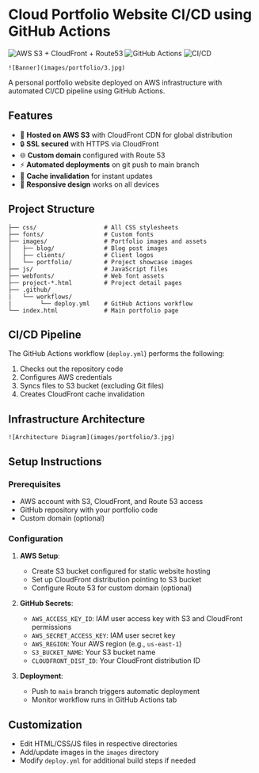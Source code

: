 # Cloud Portfolio Website CI/CD using GitHub Actions

![AWS S3 + CloudFront + Route53](https://img.shields.io/badge/AWS-S3%20%2B%20CloudFront%20%2B%20Route53-orange)
![GitHub Actions](https://img.shields.io/badge/GitHub-Actions-blue)
![CI/CD](https://img.shields.io/badge/CI%2FCD-Automated-green)

```
![Banner](images/portfolio/3.jpg)
```


A personal portfolio website deployed on AWS infrastructure with automated CI/CD pipeline using GitHub Actions.

## Features

- 🚀 **Hosted on AWS S3** with CloudFront CDN for global distribution
- 🔒 **SSL secured** with HTTPS via CloudFront
- 🌐 **Custom domain** configured with Route 53
- ⚡ **Automated deployments** on git push to main branch
- 🔄 **Cache invalidation** for instant updates
- 📱 **Responsive design** works on all devices


## Project Structure

```
├── css/                   # All CSS stylesheets
├── fonts/                 # Custom fonts
├── images/                # Portfolio images and assets
│   ├── blog/              # Blog post images
│   ├── clients/           # Client logos
│   └── portfolio/         # Project showcase images
├── js/                    # JavaScript files
├── webfonts/              # Web font assets
├── project-*.html         # Project detail pages
├── .github/
|   └── workflows/
|        └── deploy.yml    # GitHub Actions workflow
└── index.html             # Main portfolio page
```

## CI/CD Pipeline

The GitHub Actions workflow (`deploy.yml`) performs the following:

1. Checks out the repository code
2. Configures AWS credentials
3. Syncs files to S3 bucket (excluding Git files)
4. Creates CloudFront cache invalidation

## Infrastructure Architecture

```
![Architecture Diagram](images/portfolio/3.jpg)
```


## Setup Instructions

### Prerequisites

- AWS account with S3, CloudFront, and Route 53 access
- GitHub repository with your portfolio code
- Custom domain (optional)

### Configuration

1. **AWS Setup**:
   - Create S3 bucket configured for static website hosting
   - Set up CloudFront distribution pointing to S3 bucket
   - Configure Route 53 for custom domain (optional)

2. **GitHub Secrets**:
   - `AWS_ACCESS_KEY_ID`: IAM user access key with S3 and CloudFront permissions
   - `AWS_SECRET_ACCESS_KEY`: IAM user secret key
   - `AWS_REGION`: Your AWS region (e.g., `us-east-1`)
   - `S3_BUCKET_NAME`: Your S3 bucket name
   - `CLOUDFRONT_DIST_ID`: Your CloudFront distribution ID

3. **Deployment**:
   - Push to `main` branch triggers automatic deployment
   - Monitor workflow runs in GitHub Actions tab

## Customization

- Edit HTML/CSS/JS files in respective directories
- Add/update images in the `images` directory
- Modify `deploy.yml` for additional build steps if needed

